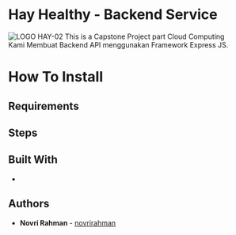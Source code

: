 # Hay Healthy - Backend Service
![LOGO HAY-02](https://github.com/Hay-Hair-Beauty/ML-Repo/assets/101098216/e8ac271b-59aa-4db2-a926-1b94d9800283)
This is a Capstone Project part Cloud Computing <br/>
Kami Membuat Backend API menggunakan Framework Express JS.

# How To Install

## Requirements

## Steps

## Built With
* 

## Authors
* **Novri Rahman**  - [novrirahman](https://github.com/novrirahman)

